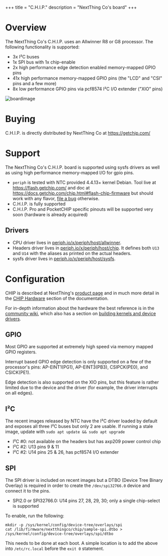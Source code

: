 +++
title = "C.H.I.P."
description = "NextThing Co's board"
+++

# Overview

The NextThing Co's C.H.I.P. uses an Allwinner R8 or G8 processor. The following
functionality is supported:

- 3x I²C buses
- 1x SPI bus with 1x chip-enable
- 2x high performance edge detection enabled memory-mapped GPIO pins
- 41x high performance memory-mapped GPIO pins (the "LCD" and "CSI" pins and a
  few more)
- 8x low performance GPIO pins via pcf8574 I²C I/O extender ("XIO" pins)

![boardimage](https://raw.githubusercontent.com/periph/website/master/src/static/img/chip.jpg)


# Buying

C.H.I.P. is directly distributed by NextThing Co at https://getchip.com/


# Support

The NextThing Co's C.H.I.P. board is supported using sysfs drivers as well as
using high performance memory-mapped I/O for gpio pins.

- `periph` is tested with NTC provided 4.4.13+ kernel Debian. Tool live at
  https://flash.getchip.com/ and doc at
  https://docs.getchip.com/chip.html#flash-chip-firmware but should work with
  any flavor, [file a bug](https://github.com/google/periph/issues) otherwise.
- C.H.I.P. is fully supported
- C.H.I.P. Pro and PocketCHIP specific pinouts will be supported very soon
  (hardware is already acquired)


## Drivers

- CPU driver lives in
  [periph.io/x/periph/host/allwinner](https://periph.io/x/periph/host/allwinner).
- Headers driver lives in
  [periph.io/x/periph/host/chip](https://periph.io/x/periph/host/chip). It
  defines both `U13` and `U14` with the aliases as printed on the actual
  headers.
- sysfs driver lives in
  [periph.io/x/periph/host/sysfs](https://periph.io/x/periph/host/sysfs).


# Configuration

CHIP is described at NextThing's [product
page](https://www.getchip.com/pages/chip) and in much more detail in the [CHIP
Hardware](http://docs.getchip.com/chip.html#chip-hardware) section of the
documentation.

For in-depth information about the hardware the best reference is in the
[community wiki](http://www.chip-community.org/index.php/Hardware_Information),
which also has a section on [building kernels and device
drivers](http://www.chip-community.org/index.php/Kernel_Hacking).


## GPIO

Most GPIO are supported at extremely high speed via memory mapped GPIO
registers.

Interrupt based GPIO edge detection is only supported on a few of the
processor's pins: AP-EINT1(PG1), AP-EINT3(PB3), CSIPCK(PE0), and CSICK(PE1).

Edge detection is also supported on the XIO pins, but this feature is
rather limited due to the device and the driver (for example, the driver
interrupts on all edges).


## I²C

The recent images released by NTC have the I²C driver loaded by default and
exposes all three I²C buses but only 2 are usable. If running a stale image,
update with `sudo apt update && sudo apt upgrade`

- I²C #0: not available on the headers but has axp209 power control chip
- I²C #2: U13 pins 9 & 11
- I²C #2: U14 pins 25 & 26, has pcf8574 I/O extender


## SPI

The SPI driver is included on recent images but a DTBO (Device Tree Binary
Overlay) is required in order to create the `/dev/spi32766.0` device and connect
it to the pins.

- SPI2.0 or SPI32766.0: U14 pins 27, 28, 29, 30; only a single
  chip-select is supported

To enable, run the following:
```
mkdir -p /sys/kernel/config/device-tree/overlays/spi
cat /lib/firmware/nextthingco/chip/sample-spi.dtbo > /sys/kernel/config/device-tree/overlays/spi/dtbo
```

This needs to be done at each boot. A simple location is to add the above into
`/etc/rc.local` before the `exit 0` statement.
